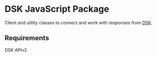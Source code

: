 # DSK JavaScript Package

Client and utility classes to connect and work with 
responses from [DSK](https://github.com/atelierdisko/dsk).

## Requirements

DSK APIv2
